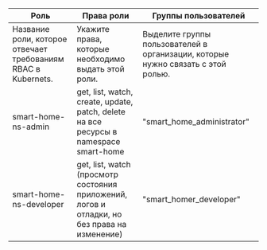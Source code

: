 | Роль  | Права роли | Группы пользователей |
| --- | --- | --- |
| Название роли, которое отвечает требованиям RBAC в Kubernets. | Укажите права, которые необходимо выдать этой роли. | Выделите группы пользователей в организации, которые нужно связать с этой ролью. |
| smart-home-ns-admin | get, list, watch, create, update, patch, delete на все ресурсы в namespace smart-home | "smart_home_administrator" |
| smart-home-ns-developer | get, list, watch (просмотр состояния приложений, логов и отладки, но без права на изменение) | "smart_homer_developer" |
